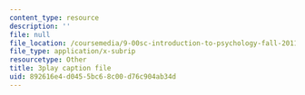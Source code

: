 ```yaml
---
content_type: resource
description: ''
file: null
file_location: /coursemedia/9-00sc-introduction-to-psychology-fall-2011/892616e4d0455bc68c00d76c904ab34d_syXplPKQb_o.vtt
file_type: application/x-subrip
resourcetype: Other
title: 3play caption file
uid: 892616e4-d045-5bc6-8c00-d76c904ab34d
---
```

